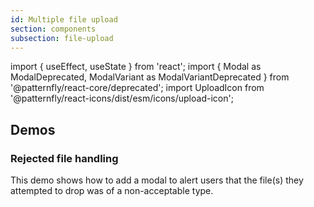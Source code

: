 ```yaml
---
id: Multiple file upload
section: components
subsection: file-upload
---
```

import { useEffect, useState } from 'react';
import { Modal as ModalDeprecated, ModalVariant as ModalVariantDeprecated } from '@patternfly/react-core/deprecated';
import UploadIcon from '@patternfly/react-icons/dist/esm/icons/upload-icon';

## Demos

### Rejected file handling

This demo shows how to add a modal to alert users that the file(s) they attempted to drop was of a non-acceptable type.

```ts file="./examples/MultipleFileUpload/MultipleFileUploadRejectedFile.tsx"

```
